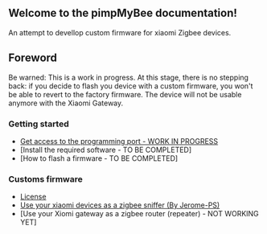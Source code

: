 ## Welcome to the pimpMyBee documentation!

An attempt to devellop custom firmware for xiaomi Zigbee devices.

## Foreword

Be warned: This is a work in progress.
At this stage, there is no stepping back: if you decide to flash you device with a custom firmware, you won't be able to revert to the factory firmware. The device will not be usable anymore with the Xiaomi Gateway.

### Getting started
* [Get access to the programming port - WORK IN PROGRESS](hardware.md)
* [Install the required software - TO BE COMPLETED]
* [How to flash a firmware - TO BE COMPLETED]

### Customs firmware
* [License](LICENSE.md)
* [Use your xiaomi devices as a zigbee sniffer (By Jerome-PS)](https://github.com/Jerome-PS/JN516xSniffer)
* [Use your Xiomi gateway as a zigbee router (repeater) - NOT WORKING YET]
